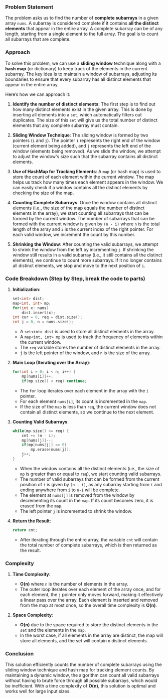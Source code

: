 ### Problem Statement

The problem asks us to find the number of **complete subarrays** in a given array `nums`. A subarray is considered complete if it contains **all the distinct elements** that appear in the entire array. A complete subarray can be of any length, starting from a single element to the full array. The goal is to count all subarrays that are complete.

### Approach

To solve this problem, we can use a **sliding window** technique along with a **hash map** (or dictionary) to keep track of the elements in the current subarray. The key idea is to maintain a window of subarrays, adjusting its boundaries to ensure that every subarray has all distinct elements that appear in the entire array.

Here’s how we can approach it:

1. **Identify the number of distinct elements**: The first step is to find out how many distinct elements exist in the given array. This is done by inserting all elements into a `set`, which automatically filters out duplicates. The size of this `set` will give us the total number of distinct elements that any complete subarray must contain.

2. **Sliding Window Technique**: The sliding window is formed by two pointers (`i` and `j`). The pointer `i` represents the right end of the window (current element being added), and `j` represents the left end of the window (elements being removed). As we slide the window, we attempt to adjust the window's size such that the subarray contains all distinct elements.

3. **Use of HashMap for Tracking Elements**: A `map` (or hash map) is used to store the count of each element within the current window. The map helps us track how many times each element appears in the window. We can easily check if a window contains all the distinct elements by checking the size of the map.

4. **Counting Complete Subarrays**: Once the window contains all distinct elements (i.e., the size of the map equals the number of distinct elements in the array), we start counting all subarrays that can be formed by the current window. The number of subarrays that can be formed with the current window is given by `(n - i)` where `n` is the total length of the array and `i` is the current index of the right pointer. For each valid window, we increment the count by this number.

5. **Shrinking the Window**: After counting the valid subarrays, we attempt to shrink the window from the left by incrementing `j`. If shrinking the window still results in a valid subarray (i.e., it still contains all the distinct elements), we continue to count more subarrays. If it no longer contains all distinct elements, we stop and move to the next position of `i`.

### Code Breakdown (Step by Step, break the code to parts)

1. **Initialization**:
   ```cpp
   set<int> dist;
   map<int, int> mp;
   for(int x: nums)
       dist.insert(x);
   int cur = 0, req = dist.size();
   int j = 0, n = nums.size();
   ```
   - A `set<int> dist` is used to store all distinct elements in the array.
   - A `map<int, int> mp` is used to track the frequency of elements within the current window.
   - The `req` variable stores the number of distinct elements in the array.
   - `j` is the left pointer of the window, and `n` is the size of the array.

2. **Main Loop (Iterating over the Array)**:
   ```cpp
   for(int i = 0; i < n; i++) {
       mp[nums[i]]++;
       if(mp.size() < req) continue;
   ```
   - The `for` loop iterates over each element in the array with the `i` pointer.
   - For each element `nums[i]`, its count is incremented in the `map`.
   - If the size of the `map` is less than `req`, the current window does not contain all distinct elements, so we continue to the next element.

3. **Counting Valid Subarrays**:
   ```cpp
   while(mp.size() >= req) {
       cnt += (n - i);
       mp[nums[j]]--;
       if(mp[nums[j]] == 0)
           mp.erase(nums[j]);
       j++;
   }
   ```
   - When the window contains all the distinct elements (i.e., the size of `mp` is greater than or equal to `req`), we start counting valid subarrays.
   - The number of valid subarrays that can be formed from the current position of `i` is given by `(n - i)`, as any subarray starting from `i` and ending anywhere from `i` to `n-1` will be complete.
   - The element at `nums[j]` is removed from the window by decrementing its count in the `map`. If its count becomes zero, it is erased from the `map`.
   - The left pointer `j` is incremented to shrink the window.

4. **Return the Result**:
   ```cpp
   return cnt;
   ```
   - After iterating through the entire array, the variable `cnt` will contain the total number of complete subarrays, which is then returned as the result.

### Complexity

1. **Time Complexity**:
   - **O(n)** where `n` is the number of elements in the array.
   - The outer loop iterates over each element of the array once, and for each element, the `j` pointer only moves forward, making it effectively a linear pass over the array. Each element is inserted and removed from the map at most once, so the overall time complexity is **O(n)**.

2. **Space Complexity**:
   - **O(n)** due to the space required to store the distinct elements in the `set` and the elements in the `map`.
   - In the worst case, if all elements in the array are distinct, the map will store all elements, and the set will contain `n` distinct elements.

### Conclusion

This solution efficiently counts the number of complete subarrays using the sliding window technique and hash map for tracking element counts. By maintaining a dynamic window, the algorithm can count all valid subarrays without having to brute force through all possible subarrays, which would be inefficient. With a time complexity of **O(n)**, this solution is optimal and works well for large input sizes.